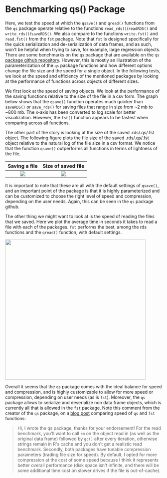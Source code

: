 # Benchmarking qs() Package

Here, we test the speed at which the `qsave()` and `qread()` functions from the `qs` package operate relative to the functions `read_rds()`/`readRDS()` and `write_rds()`/`saveRDS()`. We also compare to the functions `write.fst()` and `read.fst()` from the `fst` package. Note that `fst` is designed specifically for the quick serialization and de-serialization of data frames, and as such, won't be helpful when trying to save, for example, large regression objects. There are some benchmarks on the `qs` package that are available on the `qs` [package github repository](https://github.com/traversc/qs). However, this is mostly an illustration of the parameterization of the `qs` package functions and how different options change the file size and the speed for a single object. In the following tests, we look at the speed and efficiency of the mentioned packages by looking at the performance of functions across objects of different sizes. 

We first look at the speed of saving objects. We look at the performance of the saving functions relative to the size of the file in a csv form. The graph below shows that the `qsave()` function operates much quicker than `saveRDS()` or `save_rds()` for saving files that range in size from ~2 mb to ~800 mb. The x-axis has been converted to log scale for better visualization. However, the `fst()` function appears to be fastest when comparing across all functions. 


The other part of the story is looking at the size of the saved .rds/.qs/.fst object. The following figure plots the file size of the saved .rds/.qs/.fst object relative to the natural log of the file size in a csv format. We notice that the function `qsave()` outperforms all functions in terms of lightness of the file. 


Saving a file              |  Size of saved file
:-------------------------:|:-------------------------:
![](https://raw.githubusercontent.com/noahforougi/R_guide/master/results/figures/time_saved.png?raw=true)  |  ![](https://raw.githubusercontent.com/noahforougi/R_guide/master/results/figures/size_saved.png?raw=true) 


It is important to note that these are all with the default settings of `qsave()`, and an important point of the package is that it is highly parameterized and can be customized to choose the right level of speed and compression, depending on the user needs. Again, this can be seen in the `qs` package github. 

The other thing we might want to look at is the speed of reading the files that we saved. Here we plot the average time in seconds it takes to read a file with each of the packages. `fst` performs the best, among the rds functions and the `qread()` function, with default settings. 

<img src="https://raw.githubusercontent.com/noahforougi/R_guide/master/results/figures/time_read.png?raw=true" width="450">



Overall it seems that the `qs` package comes with the ideal balance for speed and compression, and is highly customizable to allow for more speed or compression, depending on user needs (as is `fst`). Moreover, the `qs` package allows to serialize and deserialize non data frame objects, which is currently all that is allowed in the `fst` package. Note this comment from the creator of the `qs` package, on a [blog post](http://svmiller.com/blog/2020/02/comparing-qs-fst-rds-for-bigger-datasets/) comparing speed of `qs` and `fst` functions:   


> Hi, I wrote the qs package, thanks for your endorsement! For the read benchmark, you'll want to call `rm` on the object read in (as well as the original data frame) followed by `gc()` after every iteration, otherwise strings remain in R's cache and you don't get a realistic read benchmark. Secondly, both packages have tunable compression parameters (trading file size for speed). By default, I opted for more compression at the cost of some speed because I think it represents better overall performance (disk space isn't infinite, and there will be some additional time cost on slower drives if the file is out-of-cache).



